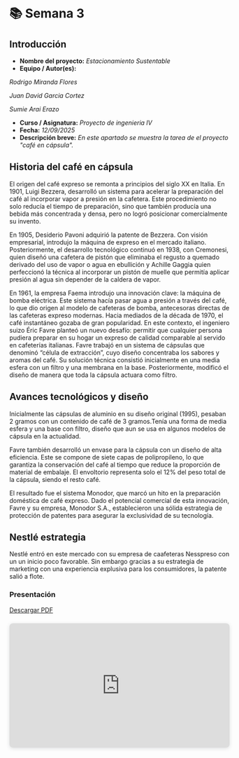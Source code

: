 # 📚 Semana 3

## **Introducción**

- **Nombre del proyecto:** _Estacionamiento Sustentable_  
- **Equipo / Autor(es):**

 _Rodrigo Miranda Flores_ 

 _Juan David Garcia Cortez_

 _Sumie Arai Erazo_

- **Curso / Asignatura:** _Proyecto de ingenieria IV_  
- **Fecha:** _12/09/2025_  
- **Descripción breve:** _En este apartado se muestra la tarea de el proyecto "café en cápsula"._

## Historia del café en cápsula


El origen del café expreso se remonta a principios del siglo XX en Italia. En 1901, Luigi Bezzera, desarrolló un sistema para acelerar la preparación del café al incorporar vapor a presión en la cafetera. Este procedimiento no solo reducía el tiempo de preparación, sino que también producía una bebida más concentrada y densa, pero no logró posicionar comercialmente su invento.
 
En 1905, Desiderio Pavoni adquirió la patente de Bezzera. Con visión empresarial, introdujo la máquina de expreso en el mercado italiano. Posteriormente, el desarrollo tecnológico continuó en 1938, con Cremonesi, quien diseñó una cafetera de pistón que eliminaba el regusto a quemado derivado del uso de vapor o agua en ebullición y Achille Gaggia quien perfeccionó la técnica al incorporar un pistón de muelle que permitía aplicar presión al agua sin depender de la caldera de vapor. 
 
En 1961, la empresa Faema introdujo una innovación clave: la máquina de bomba eléctrica. Este sistema hacía pasar agua a presión a través del café, lo que dio origen al modelo de cafeteras de bomba, antecesoras directas de las cafeteras expreso modernas.
Hacia mediados de la década de 1970, el café instantáneo gozaba de gran popularidad. En este contexto, el ingeniero suizo Éric Favre planteó un nuevo desafío: permitir que cualquier persona pudiera preparar en su hogar un expreso de calidad comparable al servido en cafeterías italianas. Favre trabajó en un sistema de cápsulas que denominó “célula de extracción”, cuyo diseño concentraba los sabores y aromas del café. Su solución técnica consistió inicialmente en una media esfera con un filtro y una membrana en la base. Posteriormente, modificó el diseño de manera que toda la cápsula actuara como filtro.

## Avances tecnológicos y diseño

Inicialmente las cápsulas de aluminio en su diseño original (1995), pesaban 2 gramos con un contenido de café de 3 gramos.Tenía una forma de media esfera y una base con filtro, diseño que aun se usa en algunos modelos de cápsula en la actualidad.

Favre también desarrolló un envase para la cápsula con un diseño de alta eficiencia. Este se compone de siete capas de polipropileno, lo que garantiza la conservación del café al tiempo que reduce la proporción de material de embalaje. El envoltorio representa solo el 12% del peso total de la cápsula, siendo el resto café.

El resultado fue el sistema Monodor, que marcó un hito en la preparación doméstica de café expreso. Dado el potencial comercial de esta innovación, Favre y su empresa, Monodor S.A., establecieron una sólida estrategia de protección de patentes para asegurar la exclusividad de su tecnología.

## Nestlé estrategia

Nestlé entró en este mercado con su empresa de caafeteras Nesspreso con un un inicio poco favorable. Sin embargo gracias a su estrategia de marketing con una experiencia explusiva para los consumidores, la patente salió a flote.

### Presentación
[Descargar PDF](recursos/archivos/Capsulas.pdf)

<div style="position: relative; width: 100%; height: 0; padding-top: 56.25%;
 padding-bottom: 0; box-shadow: 0 2px 8px 0 rgba(63,69,81,0.16); margin-top: 1.6em; margin-bottom: 0.9em; overflow: hidden;
 border-radius: 8px; will-change: transform;">
  <iframe loading="lazy" style="position: absolute; width: 100%; height: 100%; top: 0; left: 0; border: none; padding: 0;margin: 0;"
    src="https://www.canva.com/design/DAGyyUGlovY/DwyK4yVYWVVYHeWSjavrUA/view?embed" allowfullscreen="allowfullscreen" allow="fullscreen">
  </iframe>
</div>
